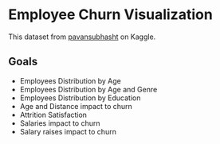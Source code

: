 # Employee Churn Visualization

This dataset from [pavansubhasht](https://www.kaggle.com/pavansubhasht/ibm-hr-analytics-attrition-dataset) on Kaggle.

## Goals
- Employees Distribution by Age
- Employees Distribution by Age and Genre
- Employees Distribution by Education
- Age and Distance impact to churn
- Attrition Satisfaction
- Salaries impact to churn
- Salary raises impact to churn
